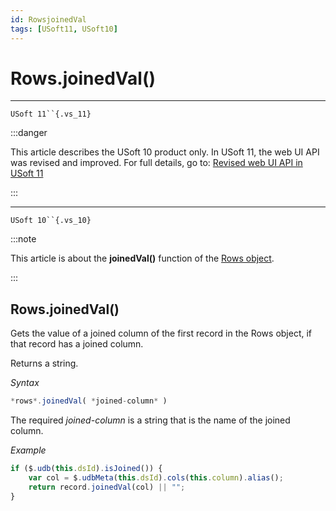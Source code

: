 ```yaml
---
id: RowsjoinedVal
tags: [USoft11, USoft10]
---
```

# Rows.joinedVal()



----

`USoft 11``{.vs_11}`


:::danger

This article describes the USoft 10 product only.
In USoft 11, the web UI API was revised and improved. For full details, go to:
[Revised web UI API in USoft 11](/docs/Web_and_app_UIs/UDB_udb/Revised_web_UI_API_in_USoft_11.md)

:::

----

`USoft 10``{.vs_10}`


:::note

This article is about the **joinedVal()** function of the [Rows object](/docs/Web_and_app_UIs/UDB_Rows).

:::

## **Rows.joinedVal()**

Gets the value of a joined column of the first record in the Rows object, if that record has a joined column.

Returns a string.

*Syntax*

```js
*rows*.joinedVal( *joined-column* )
```

The required *joined-column* is a string that is the name of the joined column.

*Example*

```js
if ($.udb(this.dsId).isJoined()) {
    var col = $.udbMeta(this.dsId).cols(this.column).alias();
    return record.joinedVal(col) || "";
}
```

 